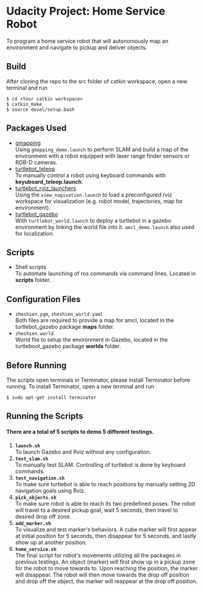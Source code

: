 # Udacity Project: Home Service Robot
To program a home service robot that will autonomously map an environment and navigate to pickup and deliver objects.
## Build
After cloning the repo to the src folder of catkin workspace, open a new terminal and run 
```
$ cd <Your catkin workspace>
$ catkin_make
$ source devel/setup.bash
```
## Packages Used
- [gmapping](http://wiki.ros.org/gmapping)  
Using `gmapping_demo.launch` to perform SLAM and build a map of the environment with a robot equipped with laser range finder sensors or RGB-D cameras.
- [turtlebot_teleop](http://wiki.ros.org/turtlebot_teleop)  
To manually control a robot using keyboard commands with **keyuboard_teleop.launch**.
- [turtlebot_rviz_launchers](http://wiki.ros.org/turtlebot_rviz_launchers)  
Using the `view_nagivation.launch` to load a preconfigured rviz workspace for visualization (e.g. robot model, trajectories, map for environment).
- [turtlebot_gazebo](http://wiki.ros.org/turtlebot_gazebo)  
With `turtlebot_world.launch` to deploy a turtlebot in a gazebo environment by linking the world file into it. `amcl_demo.launch` also used for localization.
## Scripts
- Shell scripts  
To automate launching of ros commands via command lines. Located in **scripts** folder.
## Configuration Files
- `zheshien.pgm`, `zheshien_world.yaml`  
Both files are required to provide a map for amcl, located in the turtlebot_gazebo package **maps** folder.
- `zheshien.world`  
World file to setup the environment in Gazebo, located in the turtleboot_gazebo package **worlds** folder.
## Before Running
The scripts open terminals in Terminator, please install Terminator before running. To install Terminator, open a new terminal and run
```
$ sudo apt-get install terminator
```
## Running the Scripts
#### There are a total of 5 scripts to demo 5 different testings.
1. **`launch.sh`**  
To launch Gazebo and Rviz without any configuration.  
2. **`test_slam.sh`**  
To manually test SLAM. Controlling of turtlebot is done by keyboard commands.  
3. **`test_navigation.sh`**  
To make sure turtlebot is able to reach positions by manually setting 2D navigation goals using Rviz.  
4. **`pick_objects.sh`**  
To make sure robot is able to reach its two predefined poses. The robot will travel to a desired pickup goal, wait 5 seconds, then travel to desired drop off zone.  
5. **`add_marker.sh`**  
To visualize and test marker's behaviors. A cube marker will first appear at initial position for 5 seconds, then disappear for 5 seconds, and lastly show up at another position.  
6. **`home_service.sh`**  
The final script for robot's movements utilizing all the packages in previous testings. An object (marker) will first show up in a pickup zone for the robot to move towards to. Upon reaching the position, the marker will disappear. The robot will then move towards the drop off position and drop off the object, the marker will reappear at the drop off position.

